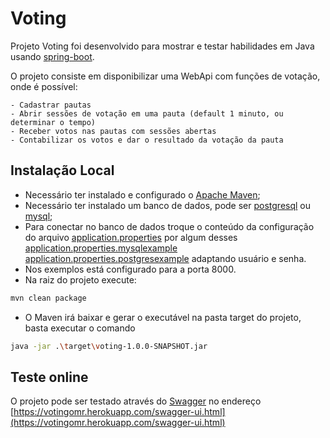 # Voting
Projeto Voting foi desenvolvido para mostrar e testar habilidades em Java usando [spring-boot](https://spring.io/projects/spring-boot). 

O projeto consiste em disponibilizar uma WebApi com funções de votação, onde é possível:

    - Cadastrar pautas
    - Abrir sessões de votação em uma pauta (default 1 minuto, ou determinar o tempo)
    - Receber votos nas pautas com sessões abertas
    - Contabilizar os votos e dar o resultado da votação da pauta

## Instalação Local

- Necessário ter instalado e configurado o [Apache Maven](https://maven.apache.org/);
- Necessário ter instalado um banco de dados, pode ser [postgresql](https://www.postgresql.org/) ou [mysql](https://www.mysql.com/);
- Para conectar no banco de dados troque o conteúdo da configuração do arquivo [application.properties](https://github.com/osmar85/voting/blob/master/src/main/resources/application.properties) por algum desses 
[application.properties.mysqlexample](https://github.com/osmar85/voting/blob/master/src/main/resources/application.properties.mysqlexample)
[application.properties.postgresexample](https://github.com/osmar85/voting/blob/master/src/main/resources/application.properties.postgresexample) adaptando usuário e senha.
- Nos exemplos está configurado para a porta 8000.
- Na raiz do projeto execute:
```bash
mvn clean package
```
- O Maven irá baixar e gerar o executável na pasta target do projeto, basta executar o comando
```bash
java -jar .\target\voting-1.0.0-SNAPSHOT.jar
```


        

## Teste online


O projeto pode ser testado através do [Swagger](https://www.baeldung.com/swagger-2-documentation-for-spring-rest-api) no endereço [https://votingomr.herokuapp.com/swagger-ui.html](https://votingomr.herokuapp.com/swagger-ui.html) 
